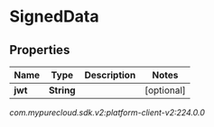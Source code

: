# SignedData


## Properties

| Name | Type | Description | Notes |
| ------------ | ------------- | ------------- | ------------- |
| **jwt** | **String** |  |  [optional] |




_com.mypurecloud.sdk.v2:platform-client-v2:224.0.0_
